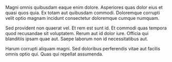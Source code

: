 Magni omnis quibusdam eaque enim dolore. Asperiores quas dolor eius et quasi quos quia. Ex totam aut quibusdam commodi. Doloremque corrupti velit optio magnam incidunt consectetur doloremque cumque numquam.
 Sed provident non quaerat vel. Et rem est sunt id. Et commodi quas tempora quod recusandae sit voluptatem. Rerum aut id dolor iure. Officia qui blanditiis ipsam quae aut. Saepe laborum non id necessitatibus aut.
 Harum corrupti aliquam magni. Sed doloribus perferendis vitae aut facilis omnis optio qui. Quas qui repellat assumenda.